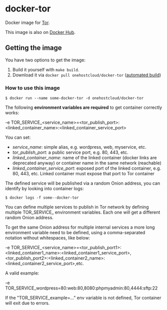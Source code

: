 # docker-tor

Docker image for [Tor].

This image is also on [Docker Hub].

## Getting the image

You have two options to get the image:

1. Build it yourself with `make build`.
2. Download it via `docker pull onehostcloud/docker-tor` ([automated build][Docker Hub])

[Tor]: https://www.torproject.org/
[Docker Hub]: https://hub.docker.com/r/onehostcloud/docker-tor/

### How to use this image

`$ docker run --name some-docker-tor -d onehostcloud/docker-tor`

The following **environment variables are required** to get container correctly works:

-e TOR_SERVICE_<service_name>=<tor_publish_port>:<linked_container_name>:<linked_container_service_port>

You can set:
- *service_name*: simple alias, e.g. wordpress, web, myservice, etc.
- *tor_publish_port*: a public service port, e.g. 80, 443, etc.
- *linked_container_name*: name of the linked container (docker links are deprecated anyway) or container name in the same network (reachable)
- *linked_container_service_port*: exposed port of the linked container, e.g. 80, 443, etc. Linked container must expose that port to Tor container

The defined service will be published via a random Onion address, you can identify by looking into container logs:

`$ docker logs -f some--docker-tor`

You can define multiple services to publish in Tor network by defining multiple TOR_SERVICE_<exampleX> environment variables. Each one will get a different random Onion address.

To get the same Onion address for multiple internal services a more long environment variable need to be defined, using a comma-separated notation without whitespaces, like below:

-e TOR_SERVICE_<service_name>=<tor_publish_port1>:<linked_container1_name>:<linked_container1_service_port>,<tor_publish_port2>:<linked_container2_name>:<linked_container2_service_port>,etc.

A valid example:

-e TOR_SERVICE_wordpress=80:web:80,8080:phpmyadmin:80,4444:sftp:22

If the "TOR_SERVICE_example=..." env variable is not defined, Tor container will exit due to errors.

